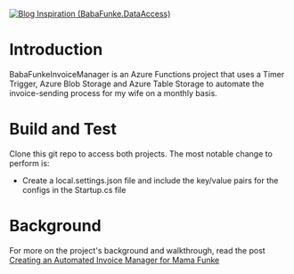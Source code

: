 [![Blog Inspiration (BabaFunke.DataAccess)](https://img.shields.io/badge/Blog-Inspiration-yellowgreen.svg?style=flat-square)](https://daddycreates.com/creating-an-automated-invoice-manager-for-mama-funke/)
# Introduction 
BabaFunkeInvoiceManager is an Azure Functions project that uses a Timer Trigger, Azure Blob Storage and Azure Table Storage to automate the invoice-sending process for my wife on a monthly basis. 

# Build and Test
Clone this git repo to access both projects. The most notable change to perform is:
* Create a local.settings.json file and include the key/value pairs for the configs in the Startup.cs file

# Background
For more on the project's background and walkthrough, read the post [Creating an Automated Invoice Manager for Mama Funke](https://daddycreates.com/creating-an-automated-invoice-manager-for-mama-funke/)
